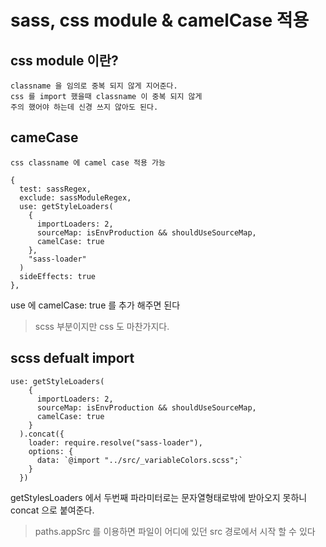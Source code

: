 # sass, css module & camelCase 적용

## css module 이란?
    classname 을 임의로 중복 되지 않게 지어준다.
    css 를 import 했을때 classname 이 중복 되지 않게
    주의 했어야 하는데 신경 쓰지 않아도 된다.

## cameCase
    css classname 에 camel case 적용 가능

```
{
  test: sassRegex,
  exclude: sassModuleRegex,
  use: getStyleLoaders(
    {
      importLoaders: 2,
      sourceMap: isEnvProduction && shouldUseSourceMap,
      camelCase: true
    },
    "sass-loader"
  )
  sideEffects: true
},
```

use 에 camelCase: true 를 추가 해주면 된다
> scss 부분이지만 css 도 마찬가지다.

## scss defualt import
```
use: getStyleLoaders(
    {
      importLoaders: 2,
      sourceMap: isEnvProduction && shouldUseSourceMap,
      camelCase: true
    }
  ).concat({
    loader: require.resolve("sass-loader"),
    options: {
      data: `@import "../src/_variableColors.scss";`
    }
  })
```
getStylesLoaders 에서 두번째 파라미터로는 문자열형태로밖에 받아오지 못하니 concat 으로 붙여준다.
> paths.appSrc 를 이용하면 파일이 어디에 있던 src 경로에서 시작 할 수 있다


